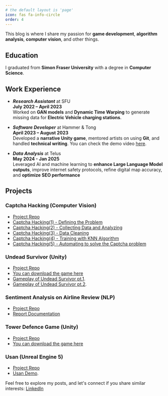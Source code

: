 ```yaml
---
# the default layout is 'page'
icon: fas fa-info-circle
order: 4
---
```


This blog is where I share my passion for **game development**, **algorithm analysis**, **computer vision**, and other things.

## Education

I graduated from **Simon Fraser University** with a degree in **Computer Science**. 

## Work Experience

-  **_Research Assistant_** at SFU  
**July 2022 – April 2023**  
  Worked on **GAN models** and **Dynamic Time Warping** to generate missing data for **Electric Vehicle charging stations**.

- **_Software Developer_** at Hammer & Tong  
**April 2023 – August 2023**  
  Developed a **narrative Unity game**, mentored artists on using **Git**, and handled **technical writing**.
You can check the demo video [here](https://youtu.be/U6YLE0IdX7A).

- **_Data Analysis_** at Telus  
**May 2024 - Jan 2025**   
  Leveraged AI and machine learning to **enhance Large Language Model outputs**, improve internet safety protocols, refine digital map accuracy, and **optimize SEO performance**

## Projects

### Captcha Hacking (Computer Vision)
- [Project Repo](https://github.com/hyeonukim/SCTF2017-Writeups)
- [Captcha Hacking(1) - Defining the Problem](https://hyeonukim.github.io/devblog/posts/CaptchaHacking1/)
- [Captcha Hacking(2) - Collecting Data and Analyzing](https://hyeonukim.github.io/devblog/posts/CaptchaHacking2/)
- [Captcha Hacking(3) - Data Cleaning](https://hyeonukim.github.io/devblog/posts/CaptchaHacking3/)
- [Captcha Hacking(4) - Training with KNN Algorithm](https://hyeonukim.github.io/devblog/posts/CaptchaHacking4/)
- [Captcha Hacking(5) - Automating to solve the Captcha problem](https://hyeonukim.github.io/devblog/posts/CaptchaHacking5/)

### Undead Survivor (Unity)
- [Project Repo](https://github.com/hyeonukim/UndeadSurvivor)
- [You can download the game here](https://drive.google.com/drive/folders/1CzHfKIo0YCzu4ZnsNlGjeIhsXwc9M98k?usp=sharing)
- [Gameplay of Undead Survivor pt.1](https://youtu.be/8E-_ol4Br2s).
- [Gameplay of Undead Survivor pt.2](https://youtu.be/Qp885i4clvs).

### Sentiment Analysis on Airline Review (NLP)
- [Project Repo](https://github.com/hyeonukim/AirlineReview)
- [Report Documentation](https://github.com/hyeonukim/AirlineReview/blob/main/BERT%20report.pdf)

### Tower Defence Game (Unity)
- [Project Repo](https://github.com/hyeonukim/TowerDefence)
- [You can download the game here](https://drive.google.com/drive/folders/1rHQs-rKeTgV7bEWfLMybvAL6B6XGSxjZ?usp=sharing)

### Usan (Unreal Engine 5)
- [Project Repo](https://github.com/hyeonukim/Usan)
- [Usan Demo](https://youtu.be/Y9rJ05sL8NI).



Feel free to explore my posts, and let's connect if you share similar interests: [LinkedIn](https://www.linkedin.com/in/eric-kim-0877a0278/)
